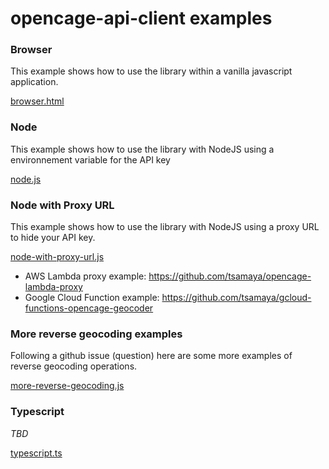 # opencage-api-client examples

### Browser

This example shows how to use the library within a vanilla javascript application.

[browser.html](./browser.html)

### Node

This example shows how to use the library with NodeJS using a environnement variable for the API key

[node.js](./node.js)

### Node with Proxy URL

This example shows how to use the library with NodeJS using a proxy URL to hide your API key.

[node-with-proxy-url.js](./node-with-proxy-url.js)

- AWS Lambda proxy example: https://github.com/tsamaya/opencage-lambda-proxy
- Google Cloud Function example: https://github.com/tsamaya/gcloud-functions-opencage-geocoder

### More reverse geocoding examples

Following a github issue (question) here are some more examples of reverse geocoding operations.

[more-reverse-geocoding.js](./more-reverse-geocoding.js)

### Typescript

_TBD_

[typescript.ts](./typescript.ts)
